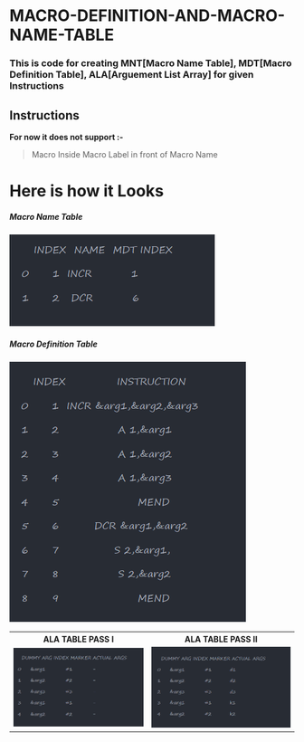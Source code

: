 # MACRO-DEFINITION-AND-MACRO-NAME-TABLE

### This is code for creating MNT[Macro Name Table], MDT[Macro Definition Table], ALA[Arguement List Array] for given Instructions

## Instructions

**For now it does not support :-**

> Macro Inside Macro
> Label in front of Macro Name


# Here is how it Looks

##### Macro Name Table
<img src = "images/MNT.png" alt="MNT"/>


##### Macro Definition Table
<img src = "images/MDT.png" alt="MDT"/>

<table>
  <tr>
    <th>ALA TABLE PASS I</th>
    <th>ALA TABLE PASS II</th>
  </tr>
  <tr>
    <td>
      <img src="images/ALA PASS I.png"/>
    </td>
    <td>
      <img src="images/ALA PASS II.png"/>
    </td>
  </tr>
</table>
